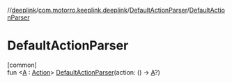 //[deeplink](../../../index.md)/[com.motorro.keeplink.deeplink](../index.md)/[DefaultActionParser](index.md)/[DefaultActionParser](-default-action-parser.md)

# DefaultActionParser

[common]\
fun &lt;[A](index.md) : [Action](../-action/index.md)&gt; [DefaultActionParser](-default-action-parser.md)(action: () -&gt; [A](index.md)?)
